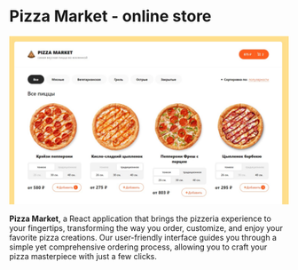 # Pizza Market - online store

<img src="public/screenshot.jpg" alt="screenshot"/>

**Pizza Market**, a React application that brings the pizzeria experience to your fingertips, transforming the way you order, customize, and enjoy your favorite pizza creations. Our user-friendly interface guides you through a simple yet comprehensive ordering process, allowing you to craft your pizza masterpiece with just a few clicks.